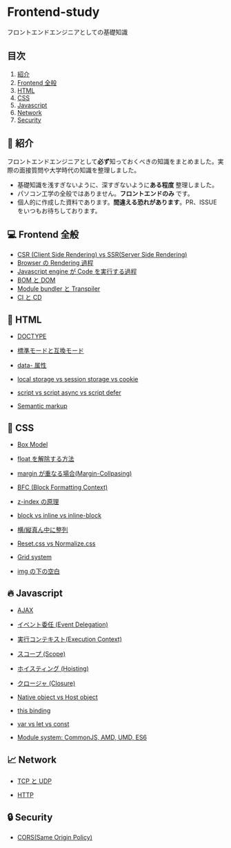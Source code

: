 # Frontend-study

フロントエンドエンジニアとしての基礎知識

## 目次

1.  [紹介](#tada-紹介)
2.  [Frontend 全般](#computer-Frontend-全般)
3.  [HTML](#page_with_curl-html)
4.  [CSS](#lipstick-css)
5.  [Javascript](#fire-javascript)
6.  [Network](#chart_with_upwards_trend-Network)
7.  [Security](#lock-Security)

## :tada: 紹介

フロントエンドエンジニアとして**必ず**知っておくべきの知識をまとめました。実際の面接質問や大学時代の知識を整理しました。

-   基礎知識を浅すぎないように、深すぎないように**ある程度** 整理しました。
-   パソコン工学の全般ではありません。**フロントエンドのみ** です。
-   個人的に作成した資料であります。**間違える恐れがあります**。PR、ISSUE をいつもお待ちしております。

## :computer: Frontend 全般

-   [CSR (Client Side Rendering) vs SSR(Server Side Rendering)](https://github.com/TERADA-DANTE/Frontend-study/blob/master/Notes/frontend/csr-ssr.md)
-   [Browser の Rendering 過程](https://github.com/TERADA-DANTE/Frontend-study/blob/master/Notes/frontend/browser-rendering.md)
-   [Javascript engine が Code を実行する過程](https://github.com/TERADA-DANTE/Frontend-study/blob/master/Notes/frontend/engine.md)
-   [BOM と DOM](https://github.com/TERADA-DANTE/Frontend-study/blob/master/Notes/frontend/bom-dom.md)
-   [Module bundler と Transpiler](https://github.com/TERADA-DANTE/Frontend-study/blob/master/Notes/frontend/bundler-transpiler.md)
-   [CI と CD](https://github.com/TERADA-DANTE/Frontend-study/blob/master/Notes/frontend/ci-cd.md)

## :page_with_curl: HTML

-   [DOCTYPE](https://github.com/TERADA-DANTE/Frontend-study/blob/master/Notes/html/doctype.md)

-   [標準モードと互換モード](https://github.com/TERADA-DANTE/Frontend-study/blob/master/Notes/html/standard-quirks.md)

-   [data- 属性](https://github.com/TERADA-DANTE/Frontend-study/blob/master/Notes/html/data.md)

-   [local storage vs session storage vs cookie](https://github.com/TERADA-DANTE/Frontend-study/blob/master/Notes/html/web-storage-api.md)

-   [script vs script async vs script defer](https://github.com/TERADA-DANTE/Frontend-study/blob/master/Notes/html/script-tag-type.md)

-   [Semantic markup](https://github.com/TERADA-DANTE/Frontend-study/blob/master/Notes/html/semantic.md)

## :lipstick: CSS

-   [Box Model](https://github.com/TERADA-DANTE/Frontend-study/blob/master/Notes/css/box-model.md)

-   [float を解除する方法](https://github.com/TERADA-DANTE/Frontend-study/blob/master/Notes/css/float-clear.md)

-   [margin が重なる場合(Margin-Collpasing)](https://github.com/TERADA-DANTE/Frontend-study/blob/master/Notes/css/margin-collapsing.md)

-   [BFC (Block Formatting Context)](https://github.com/TERADA-DANTE/Frontend-study/blob/master/Notes/css/bfc.md)

-   [z-index の原理](https://github.com/TERADA-DANTE/Frontend-study/blob/master/Notes/css/z-index.md)

-   [block vs inline vs inline-block](https://github.com/TERADA-DANTE/Frontend-study/blob/master/Notes/css/block-inline-inline-block.md)

-   [横/縦真ん中に整列](https://github.com/TERADA-DANTE/Frontend-study/blob/master/Notes/css/center.md)

-   [Reset.css vs Normalize.css](https://github.com/TERADA-DANTE/Frontend-study/blob/master/Notes/css/reset-normalize.md)

-   [Grid system](https://github.com/TERADA-DANTE/Frontend-study/blob/master/Notes/css/grid.md)

-   [img の下の空白](https://github.com/TERADA-DANTE/Frontend-study/blob/master/Notes/css/img-space.md)

## :fire: Javascript

-   [AJAX](https://github.com/TERADA-DANTE/Frontend-study/blob/master/Notes/javascript/ajax.md)

-   [イベント委任 (Event Delegation)](https://github.com/TERADA-DANTE/Frontend-study/blob/master/Notes/javascript/event-delegation.md)

-   [実行コンテキスト(Execution Context)](https://github.com/TERADA-DANTE/Frontend-study/blob/master/Notes/javascript/execution-context.md)

-   [スコープ (Scope)](https://github.com/TERADA-DANTE/Frontend-study/blob/master/Notes/javascript/scope.md)

-   [ホイスティング (Hoisting)](https://github.com/TERADA-DANTE/Frontend-study/blob/master/Notes/javascript/hoisting.md)

-   [クロージャ (Closure)](https://github.com/TERADA-DANTE/Frontend-study/blob/master/Notes/javascript/closure.md)

-   [Native object vs Host object](https://github.com/TERADA-DANTE/Frontend-study/blob/master/Notes/javascript/native-host.md)

-   [this binding](https://github.com/TERADA-DANTE/Frontend-study/blob/master/Notes/javascript/this.md)

-   [var vs let vs const](https://github.com/TERADA-DANTE/Frontend-study/blob/master/Notes/javascript/var-let-const.md)
<!--
-   [IIFE (Immediately-Invoked Function Expression)](https://github.com/TERADA-DANTE/Frontend-study/blob/master/Notes/javascript/iife.md) -->

-   [Module system: CommonJS, AMD, UMD, ES6](https://github.com/TERADA-DANTE/Frontend-study/blob/master/Notes/javascript/module.md)
<!-- -   [콜 스택(Call stack)과 힙(Heap)](https://github.com/TERADA-DANTE/Frontend-study/blob/master/Notes/javascript/stack-heap.md)
-   [이벤트 루프 (Event loop)](https://github.com/TERADA-DANTE/Frontend-study/blob/master/Notes/javascript/event-loop.md)
-   [프로토타입 (Prototype)](https://github.com/TERADA-DANTE/Frontend-study/blob/master/Notes/javascript/prototype.md)
-   [== vs ===](https://github.com/TERADA-DANTE/Frontend-study/blob/master/Notes/javascript/identity-equal.md)
-   [엄격 모드 (Strict mode)](https://github.com/TERADA-DANTE/Frontend-study/blob/master/Notes/javascript/strict-mode.md)
-   [new의 동작방식](https://github.com/TERADA-DANTE/Frontend-study/blob/master/Notes/javascript/new.md)
-   [ES6 (2015) 의 특징들](https://github.com/TERADA-DANTE/Frontend-study/blob/master/Notes/javascript/es6.md)
-   [ES7 (ES2016) ~ ES8 (ES2017) 의 특징들](https://github.com/TERADA-DANTE/Frontend-study/blob/master/Notes/javascript/es7-es8.md)
-   [ES9 (ES2018) ~ ES10 (ES2019) 의 특징들](https://github.com/TERADA-DANTE/Frontend-study/blob/master/Notes/javascript/es9-es10.md)
-   [ES11 (ES2020) 의 특징들](https://github.com/TERADA-DANTE/Frontend-study/blob/master/Notes/javascript/es11.md) -->

## :chart_with_upwards_trend: Network

-   [TCP と UDP](https://github.com/TERADA-DANTE/Frontend-study/blob/master/Notes/network/tcp-udp.md)

-   [HTTP](https://github.com/TERADA-DANTE/Frontend-study/blob/master/Notes/network/http.md)
<!--
-   [HTTPS](https://github.com/TERADA-DANTE/Frontend-study/blob/master/Notes/network/https.md)
-   [URL과 URN을 포함하는 URI](https://github.com/TERADA-DANTE/Frontend-study/blob/master/Notes/network/uri.md)
-   [REST API](https://github.com/TERADA-DANTE/Frontend-study/blob/master/Notes/network/rest-api.md)
-   [Cookie vs Session](https://github.com/TERADA-DANTE/Frontend-study/blob/master/Notes/network/cookie-session.md)
-   [URL을 입력하고 벌어지는 일](https://github.com/TERADA-DANTE/Frontend-study/blob/master/Notes/network/type-url-process.md) -->

## :lock: Security

-   [CORS(Same Origin Policy)](https://github.com/TERADA-DANTE/Frontend-study/blob/master/Notes/security/sop.md)
<!-- * [XSS와 CSRF](https://github.com/TERADA-DANTE/Frontend-study/blob/master/Notes/security/xss-csrf.md) -->
